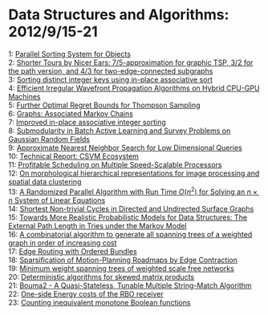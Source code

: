 # Data Structures and Algorithms: 2012/9/15-21  
1: [Parallel Sorting System for Objects](https://doi.org/10.48550/arXiv.1209.3050)  
2: [Shorter Tours by Nicer Ears: 7/5-approximation for graphic TSP, 3/2 for  the path version, and 4/3 for two-edge-connected subgraphs](https://doi.org/10.48550/arXiv.1201.1870)  
3: [Sorting distinct integer keys using in-place associative sort](https://doi.org/10.48550/arXiv.1209.1942)  
4: [Efficient Irregular Wavefront Propagation Algorithms on Hybrid CPU-GPU  Machines](https://doi.org/10.48550/arXiv.1209.3314)  
5: [Further Optimal Regret Bounds for Thompson Sampling](https://doi.org/10.48550/arXiv.1209.3353)  
6: [Graphs: Associated Markov Chains](https://doi.org/10.48550/arXiv.1209.3387)  
7: [Improved in-place associative integer sorting](https://doi.org/10.48550/arXiv.1209.3668)  
8: [Submodularity in Batch Active Learning and Survey Problems on Gaussian  Random Fields](https://doi.org/10.48550/arXiv.1209.3694)  
9: [Approximate Nearest Neighbor Search for Low Dimensional Queries](https://doi.org/10.48550/arXiv.1007.3296)  
10: [Technical Report: CSVM Ecosystem](https://doi.org/10.48550/arXiv.1209.2946)  
11: [Profitable Scheduling on Multiple Speed-Scalable Processors](https://doi.org/10.48550/arXiv.1209.3868)  
12: [On morphological hierarchical representations for image processing and  spatial data clustering](https://doi.org/10.48550/arXiv.1209.3925)  
13: [A Randomized Parallel Algorithm with Run Time $O(n^2)$ for Solving an $n  \times n$ System of Linear Equations](https://doi.org/10.48550/arXiv.1209.3995)  
14: [Shortest Non-trivial Cycles in Directed and Undirected Surface Graphs](https://doi.org/10.48550/arXiv.1111.6990)  
15: [Towards More Realistic Probabilistic Models for Data Structures: The  External Path Length in Tries under the Markov Model](https://doi.org/10.48550/arXiv.1207.0302)  
16: [A combinatorial algorithm to generate all spanning trees of a weighted  graph in order of increasing cost](https://doi.org/10.48550/arXiv.1209.4206)  
17: [Edge Routing with Ordered Bundles](https://doi.org/10.48550/arXiv.1209.4227)  
18: [Sparsification of Motion-Planning Roadmaps by Edge Contraction](https://doi.org/10.48550/arXiv.1209.4463)  
19: [Minimum weight spanning trees of weighted scale free networks](https://doi.org/10.48550/arXiv.1209.4493)  
20: [Deterministic algorithms for skewed matrix products](https://doi.org/10.48550/arXiv.1209.4508)  
21: [Bouma2 - A Quasi-Stateless, Tunable Multiple String-Match Algorithm](https://doi.org/10.48550/arXiv.1209.4554)  
22: [One-side Energy costs of the RBO receiver](https://doi.org/10.48550/arXiv.1209.4605)  
23: [Counting inequivalent monotone Boolean functions](https://doi.org/10.48550/arXiv.1209.4623)  